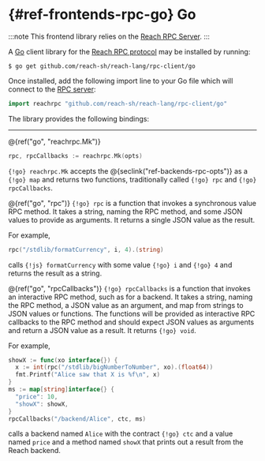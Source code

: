# {#ref-frontends-rpc-go} Go

:::note
This frontend library relies on the [Reach RPC Server](##ref-backends-rpc).
:::


A [Go](https://golang.org) client library for the
[Reach RPC protocol](##ref-backends-rpc) may be installed by running:

```
$ go get github.com/reach-sh/reach-lang/rpc-client/go
```


Once installed, add the following import line to your Go file which will connect
to the [RPC server](##ref-backends-rpc):
```go
import reachrpc "github.com/reach-sh/reach-lang/rpc-client/go"
```


The library provides the following bindings:

---
@{ref("go", "reachrpc.Mk")}
```go
rpc, rpcCallbacks := reachrpc.Mk(opts)
```


`{!go} reachrpc.Mk` accepts the @{seclink("ref-backends-rpc-opts")} as a `{!go} map`
and returns two functions, traditionally called `{!go} rpc` and
`{!go} rpcCallbacks`.

@{ref("go", "rpc")}
`{!go} rpc` is a function that invokes a synchronous value RPC method.
It takes a string, naming the RPC method, and some JSON values to provide as arguments.
It returns a single JSON value as the result.

For example,

```go
rpc("/stdlib/formatCurrency", i, 4).(string)
```


calls `{!js} formatCurrency` with some value `{!go} i` and `{!go} 4` and returns the result as a string.

@{ref("go", "rpcCallbacks")}
`{!go} rpcCallbacks` is a function that invokes an interactive RPC method, such as for a backend.
It takes a string, naming the RPC method, a JSON value as an argument, and map from strings to JSON values or functions.
The functions will be provided as interactive RPC callbacks to the RPC method and should expect JSON values as arguments and return a JSON value as a result.
It returns `{!go} void`.

For example,

```go
showX := func(xo interface{}) {
  x := int(rpc("/stdlib/bigNumberToNumber", xo).(float64))
  fmt.Printf("Alice saw that X is %f\n", x)
}
ms := map[string]interface{} {
  "price": 10,
  "showX": showX,
}
rpcCallbacks("/backend/Alice", ctc, ms)
```


calls a backend named `Alice` with the contract `{!go} ctc` and a value named `price` and a method named `showX` that prints out a result from the Reach backend.

